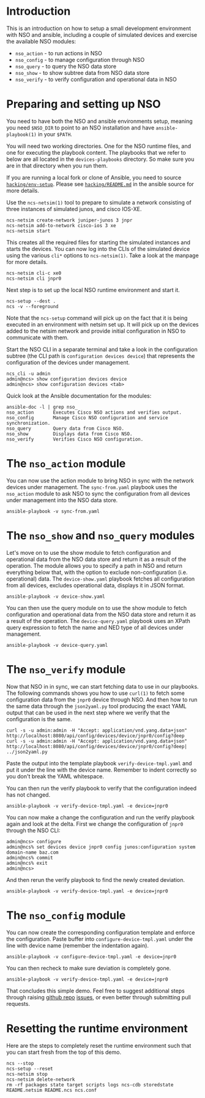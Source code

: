 # Introduction

This is an introduction on how to setup a small development environment with NSO and ansible, including a couple of simulated devices and exercise the available NSO modules:
- `nso_action` - to run actions in NSO
- `nso_config` - to manage configuration through NSO
- `nso_query` - to query the NSO data store
- `nso_show` - to show subtree data from NSO data store
- `nso_verify` - to verify configuration and operational data in NSO

# Preparing and setting up NSO

You need to have both the NSO and ansible environments setup, meaning you need `$NSO_DIR` to point to an NSO installation and have `ansible-playbook(1)` in your `$PATH`.

You will need two working directories. One for the NSO runtime files, and one for executing the playbook content. The playbooks that we refer to below are all located in the `devices-playbooks` directory. So make sure you are in that directory when you run them.

If you are running a local fork or clone of Ansible, you need to source [`hacking/env-setup`](https://github.com/ansible/ansible/blob/devel/hacking/env-setup). Please see [`hacking/README.md`](https://github.com/ansible/ansible/blob/devel/hacking/README.md) in the ansible source for more details.

Use the `ncs-netsim(1)` tool to prepare to simulate a network consisting of three instances of simulated junos, and cisco IOS-XE.

```
ncs-netsim create-network juniper-junos 3 jnpr
ncs-netsim add-to-network cisco-ios 3 xe
ncs-netsim start
```

This creates all the required files for starting the simulated instances and starts the devices. You can now log into the CLIs of the simulated device using the various `cli*` options to `ncs-netsim(1)`. Take a look at the manpage for more details.

```
ncs-netsim cli-c xe0
ncs-netsim cli jnpr0
```

Next step is to set up the local NSO runtime environment and start it.

```
ncs-setup --dest .
ncs -v --foreground
```

Note that the `ncs-setup` command will pick up on the fact that it is being executed in an environment with netsim set up. It will pick up on the devices added to the netsim network and provide initial configuration in NSO to communicate with them.

Start the NSO CLI in a separate terminal and take a look in the configuration subtree (the CLI path is `configuration devices device`) that represents the configuration of the devices under management.

```
ncs_cli -u admin
admin@ncs> show configuration devices device
admin@ncs> show configuration devices <tab>
```

Quick look at the Ansible documentation for the modules:

```
ansible-doc -l | grep nso_
nso_action       Executes Cisco NSO actions and verifies output.
nso_config       Manage Cisco NSO configuration and service synchronization.
nso_query        Query data from Cisco NSO.
nso_show         Displays data from Cisco NSO.
nso_verify       Verifies Cisco NSO configuration.
```

# The `nso_action` module

You can now use the action module to bring NSO in sync with the network devices under management. The `sync-from.yaml` playbook uses the `nso_action` module to ask NSO to sync the configuration from all devices under management into the NSO data store.

```
ansible-playbook -v sync-from.yaml
```

# The `nso_show` and `nso_query` modules

Let's move on to use the show module to fetch configuration and operational data from the NSO data store and return it as a result of the operation. The module allows you to specify a path in NSO and return everything below that, with the option to exclude non-configuration (i.e. operational) data. The `device-show.yaml` playbook fetches all configuration from all devices, excludes operational data, displays it in JSON format.

```
ansible-playbook -v device-show.yaml
```

You can then use the query module on to use the show module to fetch configuration and operational data from the NSO data store and return it as a result of the operation. The `device-query.yaml` playbook uses an XPath query expression to fetch the name and NED type of all devices under management.

```
ansible-playbook -v device-query.yaml
```

# The `nso_verify` module

Now that NSO in in sync, we can start fetching data to use in our playbooks. The following commands shows you how to use `curl(1)` to fetch some configuration data from the `jnpr0` device through NSO. And then how to run the same data through the `json2yaml.py` tool producing the exact YAML output that can be used in the next step where we verify that the configuration is the same.

```
curl -s -u admin:admin -H "Accept: application/vnd.yang.data+json" http://localhost:8080/api/config/devices/device/jnpr0/config?deep
curl -s -u admin:admin -H "Accept: application/vnd.yang.data+json" http://localhost:8080/api/config/devices/device/jnpr0/config?deep| ../json2yaml.py
```

Paste the output into the template playbook `verify-device-tmpl.yaml` and put it under the line with the device name. Remember to indent correctly so you don't break the YAML whitespace.

You can then run the verify playbook to verify that the configuration indeed has not changed.

```
ansible-playbook -v verify-device-tmpl.yaml -e device=jnpr0
```

You can now make a change the configuration and run the verify playbook again and look at the delta. First we change the configuration of `jnpr0` through the NSO CLI:

```
admin@ncs> configure
admin@ncs% set devices device jnpr0 config junos:configuration system domain-name baz.com
admin@ncs% commit
admin@ncs% exit
admin@ncs>
```

And then rerun the verify playbook to find the newly created deviation.

```
ansible-playbook -v verify-device-tmpl.yaml -e device=jnpr0
```

# The `nso_config` module

You can now create the corresponding configuration template and enforce the configuration. Paste buffer into `configure-device-tmpl.yaml` under the line with device name (remember the indentation again).

```
ansible-playbook -v configure-device-tmpl.yaml -e device=jnpr0
```

You can then recheck to make sure deviation is completely gone.

```
ansible-playbook -v verify-device-tmpl.yaml -e device=jnpr0
```

That concludes this simple demo. Feel free to suggest additional steps through raising [github repo](https://github.com/NSO-developer/nso-ansible-demo) [issues](https://github.com/NSO-developer/nso-ansible-demo/issues), or even better through submitting pull requests.

# Resetting the runtime environment

Here are the steps to completely reset the runtime environment such that you can start fresh from the top of this demo.

```
ncs --stop
ncs-setup --reset
ncs-netsim stop
ncs-netsim delete-network
rm -rf packages state target scripts logs ncs-cdb storedstate README.netsim README.ncs ncs.conf
```
